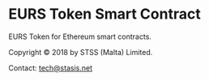 # EURS Token Smart Contract #

EURS Token for Ethereum smart contracts.

Copyright © 2018 by STSS (Malta) Limited.

Contact: <tech@stasis.net>

